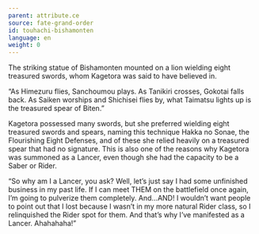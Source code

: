 ```yaml
---
parent: attribute.ce
source: fate-grand-order
id: touhachi-bishamonten
language: en
weight: 0
---
```


The striking statue of Bishamonten mounted on a lion wielding eight treasured swords, whom Kagetora was said to have believed in.

“As Himezuru flies, Sanchoumou plays. As Tanikiri crosses, Gokotai falls back. As Saiken worships and Shichisei flies by, what Taimatsu lights up is the treasured spear of Biten.”

Kagetora possessed many swords, but she preferred wielding eight treasured swords and spears, naming this technique Hakka no Sonae, the Flourishing Eight Defenses, and of these she relied heavily on a treasured spear that had no signature. This is also one of the reasons why Kagetora was summoned as a Lancer, even though she had the capacity to be a Saber or Rider.

“So why am I a Lancer, you ask? Well, let’s just say I had some unfinished business in my past life. If I can meet THEM on the battlefield once again, I’m going to pulverize them completely. And…AND! I wouldn’t want people to point out that I lost because I wasn’t in my more natural Rider class, so I relinquished the Rider spot for them. And that’s why I’ve manifested as a Lancer. Ahahahaha!”
